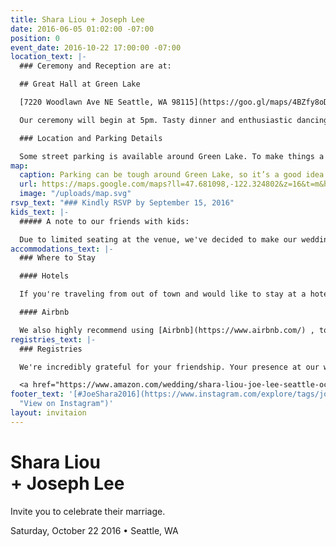```yaml
---
title: Shara Liou + Joseph Lee
date: 2016-06-05 01:02:00 -07:00
position: 0
event_date: 2016-10-22 17:00:00 -07:00
location_text: |-
  ### Ceremony and Reception are at:

  ## Great Hall at Green Lake

  [7220 Woodlawn Ave NE Seattle, WA 98115](https://goo.gl/maps/4BZfy8oDGy12 "View on Google Maps") • 5pm-10pm

  Our ceremony will begin at 5pm. Tasty dinner and enthusiastic dancing to follow. The dress code is semi-formal.

  ### Location and Parking Details

  Some street parking is available around Green Lake. To make things a bit easier, we’ve reserved the parking lots at [Seattle Formosan Christian Church: 333 NE 76th St](https://goo.gl/maps/Mvczd37yaHC2). You can also pay $8 for parking under PCC grocery.
map:
  caption: Parking can be tough around Green Lake, so it’s a good idea to come early!
  url: https://maps.google.com/maps?ll=47.681098,-122.324802&z=16&t=m&hl=en-US&gl=US&mapclient=embed&daddr=Great%20Hall%20at%20Green%20Lake%207220%20Woodlawn%20Ave%20NE%20Seattle%2C%20WA%2098115@47.6810985,-122.3248016
  image: "/uploads/map.svg"
rsvp_text: "### Kindly RSVP by September 15, 2016"
kids_text: |-
  ##### A note to our friends with kids:

  Due to limited seating at the venue, we've decided to make our wedding an adult-only event. We hope this advance notice means you're still able to celebrate our big day and you'll enjoy having the evening off! (Our exceptions: Guests traveling from out of town are welcome to bring their kids, and guests with very young infants are also welcome.)
accommodations_text: |-
  ### Where to Stay

  #### Hotels

  If you're traveling from out of town and would like to stay at a hotel, we recommend staying at [Watertown Hotel](http://www.watertownseattle.com/) or [Hotel Deca](http://www.hoteldeca.com/). Both are a short drive away from our wedding venue, [Great Hall at Green Lake](https://goo.gl/maps/4BZfy8oDGy12). (Insider tip: Use the code **WED** to get a discounted rate on your room at Watertown Hotel.)

  #### Airbnb

  We also highly recommend using [Airbnb](https://www.airbnb.com/) , to find a unique place that suits your needs. If it's your first time using Airbnb, [sign up here for $30 off your first reservation](https://www.airbnb.com/c/sliou11).
registries_text: |-
  ### Registries

  We're incredibly grateful for your friendship. Your presence at our wedding is enough of a gift to us! That said, if you'd like to contribute to this new and exciting chapter in our lives, please visit our registries at [Amazon](https://www.amazon.com/wedding/shara-liou-joe-lee-seattle-october-2016/registry/324Q8TYP7EUML "View our Amazon Registry") and [Macy's](http://www1.macys.com/registry/wedding/guest/?registryId=6623546 "View Our Registry on Macy's").

  <a href="https://www.amazon.com/wedding/shara-liou-joe-lee-seattle-october-2016/registry/324Q8TYP7EUML" title="View our Amazon Registry" class="button"><i class="fa fa-amazon" aria-hidden="true"></i>Amazon</a> <a href="http://www1.macys.com/registry/wedding/guest/?registryId=6623546" title="View Our Registry on Macy's" class="button">Macy’s</a>
footer_text: '[#JoeShara2016](https://www.instagram.com/explore/tags/joeshara2016/
  "View on Instagram")'
layout: invitaion
---
```


# Shara Liou <br/>+ Joseph Lee

Invite you to celebrate their marriage.

Saturday, October 22 2016 • Seattle, WA